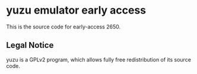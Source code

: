 yuzu emulator early access
=============

This is the source code for early-access 2650.

## Legal Notice

yuzu is a GPLv2 program, which allows fully free redistribution of its source code.